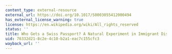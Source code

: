 ```yaml
---
content_type: external-resource
external_url: https://doi.org/10.1017/S0003055412000494
has_external_license_warning: true
license: https://en.wikipedia.org/wiki/All_rights_reserved
status: ''
title: Who Gets a Swiss Passport? A Natural Experiment in Immigrant Discrimination
uid: 76332d21-8c2e-4c10-b2a1-eac7c155cfc3
wayback_url: ''
---
```

